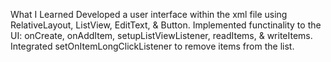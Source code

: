 What I Learned
Developed a user interface within the xml file using RelativeLayout, ListView, EditText, & Button.
Implemented functinality to the UI: onCreate, onAddItem, setupListViewListener, readItems, & writeItems.
Integrated setOnItemLongClickListener to remove items from the list.
